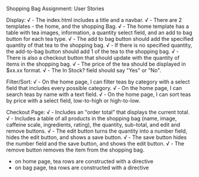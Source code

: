 Shopping Bag Assignment:
User Stories

Display:
√ - The index.html includes a title and a navbar.
√ - There are 2 templates - the home, and the shopping Bag.
√ - The home template has a table with tea images, information, a quantity select field, and an add to bag button for each tea type.
√ - The add to bag button should add the specified quantity of that tea to the shopping bag.
√ - If there is no specified quantity, the add-to-bag button should add 1 of the tea to the shopping bag.
√ - There is also a checkout button that should update with the quantity of items in the shopping bag.
√ - The price of the tea should be displayed in $xx.xx format.
√ - The In Stock? field should say "Yes" or "No".

Filter/Sort:
√ - On the home page, I can filter teas by category with a select field that includes every possible category.
√ - On the home page, I can search teas by name with a text field.
√ - On the home page, I can sort teas by price with a select field, low-to-high or high-to-low.

Checkout Page:
√ - Includes an "order total" that displays the current total.
√ - Includes a table of all products in the shopping bag (name, image, caffeine scale, ingredients, rating), the quantity, sub-total, and edit and remove buttons.
√ - The edit button turns the quantity into a number field, hides the edit button, and shows a save button.
√ - The save button hides the number field and the save button, and shows the edit button.
√ - The remove button removes the item from the shopping bag.

- on home page, tea rows are constructed with a directive
- on bag page, tea rows are constructed with a directive
